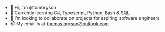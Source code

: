 - 👋 Hi, I’m @tombryson
- 🌱 Currently learning C#, Typescript, Python, Bash & SQL.
- 💞️ I’m looking to collaborate on projects for aspiring software engineers
- 📫 My email is at thomas.bryson@outlook.com

<!---
tombryson/tombryson is a ✨ special ✨ repository because its `README.md` (this file) appears on your GitHub profile.
You can click the Preview link to take a look at your changes.
--->
